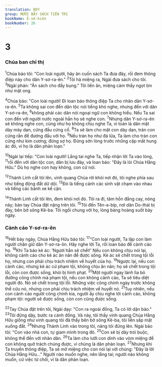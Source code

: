 ```yaml
---
translation: BDY
group: MƯỜI BẢY SÁCH TIÊN TRI
bookName: Ê-xê-kiên 
bookNumber: 26
---
```


<div class="title"><h1>3</h1><h3>Chúa ban chỉ thị</h3></div>
<p><sup>1</sup>Chúa bảo tôi: &#34;Con loài người, hãy ăn cuốn sách Ta đưa đây, rồi đem thông điệp này cho dân Y-sơ-ra-ên.&#34; <sup>2</sup>Tôi hả miệng ra, Ngài đưa sách cho tôi. <sup>3</sup>Ngài phán: &#34;Ăn sách cho đầy bụng.&#34; Tôi liền ăn, miệng cảm thấy ngọt lịm như mật ong.</p><p><sup>4</sup>Chúa bảo: &#34;Con loài người! Đi loan báo thông điệp Ta cho nhân dân Y-sơ-ra-ên. <sup>5</sup>Ta không sai con đến dân tộc nói tiếng khó nghe, nhưng đến với dân Y-sơ-ra-ên, <sup>6</sup>không phải các dân nói ngoại ngữ con không hiểu. Nếu Ta sai con đến với người nước ngoài hẳn họ sẽ nghe con. <sup>7</sup>Nhưng dân Y-sơ-ra-ên sẽ không nghe con, cũng như họ không chịu nghe Ta, vì toàn là dân mặt dày mày dạn, cứng đầu cứng cổ. <sup>8</sup>Ta sẽ làm cho mặt con dày dạn, trán con cứng rắn để đương đầu với họ. <sup>9</sup>Nếu trán họ như đá lửa, Ta làm cho trán con cứng như kim cương; đừng sợ họ. Đừng sờn lòng trước những cặp mắt hung ác đó, vì họ là dân phản loạn.&#34;</p><p><sup>10</sup>Ngài lại tiếp: &#34;Con loài người! Lắng tai nghe Ta, tiếp nhận lời Ta vào lòng, <sup>11</sup>rồi đến với dân tộc con, dân bị lưu đày, và loan báo: &#34;Đây là lòi Chúa Hằng Hữu.&#34; Dù họ nghe con hay không, con cứ nói.</p><p><sup>12</sup>Thánh Linh cất tôi lên, vinh quang Chúa rời khỏi nơi đó, tôi nghe phía sau như tiếng động đất dữ dội. <sup>13</sup>Đó là tiếng cánh các sinh vật chạm vào nhau và tiếng các bánh xe kế cận.</p><p><sup>14</sup>Thánh Linh cất tôi lên, đem khỏi nơi đó. Tôi ra đi, tâm hồn đắng cay, nóng nảy; bàn tay Chúa đặt nặng trên tôi. <sup>15</sup>Tôi đến Tên-a-bíp, nơi dân Do-thái bị đày, bên bờ sông Kê-ba. Tôi ngồi chung với họ, lòng bàng hoàng suốt bảy ngày.</p><div class="title"><h3>Cảnh cáo Y-sơ-ra-ên</h3></div>
<p><sup>16</sup>Hết bảy ngày, Chúa Hằng Hữu bảo tôi: <sup>17</sup>“Con loài người, Ta lập con làm người chăn giữ dân Y-sơ-ra-ôn. Hãy nghe lời Ta, rồi loan báo để cảnh cáo họ. <sup>18</sup>Khi Ta bảo kẻ ác: &#39;Ngươi hẳn sẽ chết!&#39; Nếu con không chịu nói lại, không cảnh cáo cho kẻ ác ăn năn để được sống. Kẻ ác sẽ chết trong tội lỗi họ, nhưng con phải chịu trách nhiệm về huyết của họ. <sup>19</sup>Ngược lại, nếu con cảnh cáo, nhưng kẻ ác cứ phạm tội, không chịu ăn năn; họ sẽ chết trong tội lỗi, còn con được sống, khỏi bị hình phạt. <sup>20</sup>Một người ngay lành lìa bỏ đường công chính mà phạm tội, nếu con không cảnh cáo, Ta sẽ tiêu diệt người đó. Nó sẽ chết trong tội lỗi. Những việc công chính ngày trước không thể cứu nó, nhưng con phải chịu trách nhiệm về huyết nó. <sup>21</sup>Tuy nhiên, nếu con cảnh cáo người công chính kia, người ấy chịu nghe lời cảnh cáo, không phạm tội: người sẽ được sống, còn con cũng được sống.</p><p><sup>22</sup>Tay Chúa đặt trên tôi, Ngài dạy: &#34;Con ra ngoài đồng, Ta có lời dặn bảo.&#34; <sup>23</sup>Tôi đứng dậy, bước ra cánh đồng. Và này, tôi thấy vinh quang Chúa Hằng Hữu giống như vinh quang tôi đã thấy bên bờ sông Kê-ba, tôi liền sấp mặt xuống đất. <sup>24</sup>Nhưng Thánh Linh vào trong tôi, nâng tôi đứng lên. Ngài bảo tôi: &#34;Con vào nhà con, tự giam mình trong đó. <sup>25</sup>Con sẽ bị dây trói buộc, không thể đến với nhân dân. <sup>26</sup>Ta làm cho lưỡi con dính vào vòm miệng để con không quở trách chúng được, vì chúng là dân phản loạn. <sup>27</sup>Nhưng khi Ta truyền thông điệp, Ta sẽ mở miệng cho con nói lại với chúng: &#34;Đây là lời Chúa Hằng Hữu...&#34; Người nào muốn nghe, nên lắng tai; người nào không muốn, cứ việc từ chối, vì là dân phản loạn.</p>